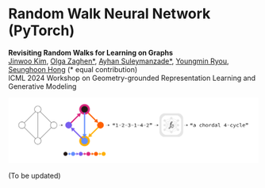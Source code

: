 # Random Walk Neural Network (PyTorch)

**Revisiting Random Walks for Learning on Graphs** \
[Jinwoo Kim](https://jw9730.github.io), [Olga Zaghen*](http://bit.ly/olga-zaghen), [Ayhan Suleymanzade*](https://github.com/MisakiTaro0414), [Youngmin Ryou](https://www.linkedin.com/in/miinyou/), [Seunghoon Hong](https://maga33.github.io) (* equal contribution) \
ICML 2024 Workshop on Geometry-grounded Representation Learning and Generative Modeling

![image-random-walk](./docs/random-walk.png)

(To be updated)
